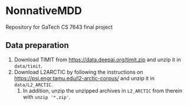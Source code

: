 # NonnativeMDD
Repository for GaTech CS 7643 final project

## Data preparation
1. Download TIMIT from https://data.deepai.org/timit.zip and unzip it in `data/timit`.
2. Download L2ARCTIC by following the instructions on https://psi.engr.tamu.edu/l2-arctic-corpus/ and unzip it in `data/L2_ARCTIC`.
   1. In addition, unzip the unzipped archives in `L2_ARCTIC` from therein with `unzip '*.zip'`.